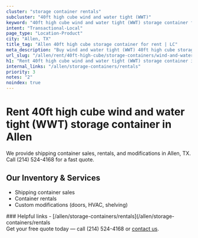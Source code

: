```yaml
---
cluster: "storage container rentals"
subcluster: "40ft high cube wind and water tight (WWT)"
keyword: "40ft high cube wind and water tight (WWT) storage container for rent Allen, TX"
intent: "Transactional-Local"
page_type: "Location-Product"
city: "Allen, TX"
title_tag: "Allen 40ft high cube storage container for rent | LC"
meta_description: "Buy wind and water tight (WWT) 40ft high cube storage container rent with local delivery in Allen, TX. LC Container — local Since 2003. Request a fast quote today."
url_slug: "/allen/rent/40ft-high-cube/storage-containers/wind-and-water-tight-wwt"
h1: "Rent 40ft high cube wind and water tight (WWT) storage container in Allen"
internal_links: "/allen/storage-containers/rentals"
priority: 3
notes: "2"
noindex: true
---
```


# Rent 40ft high cube wind and water tight (WWT) storage container in Allen

We provide shipping container sales, rentals, and modifications in Allen, TX. Call (214) 524-4168 for a fast quote.

## Our Inventory & Services
- Shipping container sales
- Container rentals
- Custom modifications (doors, HVAC, shelving)

<div data-section="internal-links">
### Helpful links
- [/allen/storage-containers/rentals](/allen/storage-containers/rentals
</div>

<div data-section="cta">
Get your free quote today — call (214) 524-4168 or <a href="/contact">contact us</a>.
</div>

<script type="application/ld+json">{"@context":"https://schema.org","@type":"FAQPage","mainEntity":[{"@type":"Question","name":"How much does delivery cost in Allen, TX?","acceptedAnswer":{"@type":"Answer","text":"Delivery costs vary by distance and container size. Most deliveries in Allen, TX range from $150-$300. Call (214) 524-4168 for an exact quote based on your specific location."}},{"@type":"Question","name":"Do you offer financing or payment plans?","acceptedAnswer":{"@type":"Answer","text":"We accept major credit cards, checks, and can discuss commercial terms for bulk purchases. Call (214) 524-4168 to discuss options."}},{"@type":"Question","name":"Can you customize containers in Allen, TX?","acceptedAnswer":{"@type":"Answer","text":"Yes — we perform modifications like doors, HVAC, insulation, and shelving. Request a custom quote at (214) 524-4168 or via our contact form."}}]}</script>
